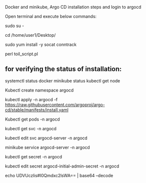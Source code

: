 Docker and minikube, Argo CD installation steps and login to argocd

Open terminal and execute below commands:



sudo su -

cd /home/user1/Desktop/

sudo yum install -y socat conntrack

perl toil_script.pl

 
 
for verifying the status of installation:
----------------------------------------------
 
systemctl status docker
minikube status
kubectl get node

Kubectl create namespace argocd 
 
kubectl apply -n argocd -f https://raw.githubusercontent.com/argoproj/argo-cd/stable/manifests/install.yaml
 
Kubectl get pods -n argocd
 
kubectl get svc -n argocd
 
kubectl edit svc argocd-server -n argocd 
 
minikube service argocd-server -n argocd 
 
kubectl get secret -n argocd
 
kubectl edit secret argocd-initial-admin-secret -n argocd
 
echo UDVUczlis#I0Qmdxc2lsWA== | base64 –decode
 

